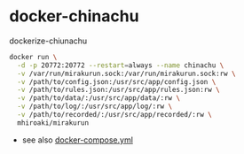 # docker-chinachu
dockerize-chiunachu

```bash
docker run \
  -d -p 20772:20772 --restart=always --name chinachu \
  -v /var/run/mirakurun.sock:/var/run/mirakurun.sock:rw \
  -v /path/to/config.json:/usr/src/app/config.json \
  -v /path/to/rules.json:/usr/src/app/rules.json:rw \
  -v /path/to/data/:/usr/src/app/data/:rw \
  -v /path/to/log/:/usr/src/app/log/:rw \
  -v /path/to/recorded/:/usr/src/app/recorded/:rw \
  mhiroaki/mirakurun
```

- see also [docker-compose.yml](https://github.com/akihiro/mirakurun/blob/master/docker-compose.yml)
